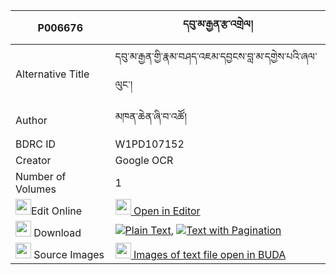 |P006676|དབུ་མ་རྒྱན་རྩ་འགྲེལ། 
| --- | --- 
|Alternative Title |དབུ་མ་རྒྱན་གྱི་རྣམ་བཤད་འཇམ་དབྱངས་བླ་མ་དགྱེས་པའི་ཞལ་ལུང་།
|Author| མཁན་ཆེན་ཞི་བ་འཚོ།
|BDRC ID | W1PD107152
|Creator | Google OCR
|Number of Volumes| 1
|<img width="25" src="https://img.icons8.com/color/25/000000/edit-property.png">Edit Online| [<img width="25" src="https://avatars.githubusercontent.com/u/45091458?s=200&v=4"> Open in Editor](http://editor.openpecha.org/P006676)
|<img width="25" src="https://img.icons8.com/fluent/48/000000/download-2.png"/>  Download | [![](https://img.icons8.com/color/20/000000/txt.png)Plain Text](https://github.com/Openpecha/P006676/releases/download/v1/uma_gyen_tsadrel_plain_P006676.zip), [![](https://img.icons8.com/color/20/000000/txt.png)Text with Pagination](https://github.com/Openpecha/P006676/releases/download/v1/uma_gyen_tsadrel_pages_P006676.zip)
|<img width="25" src="https://img.icons8.com/plasticine/100/000000/pictures-folder.png"/>  Source Images | [<img width="25" src="https://library.bdrc.io/icons/BUDA-small.svg"> Images of text file open in BUDA](https://library.bdrc.io/show/bdr:W1PD107152)